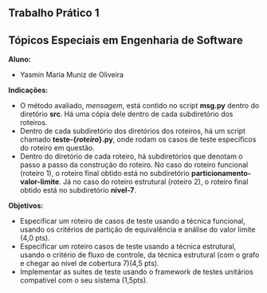 ## Trabalho Prático 1
## Tópicos Especiais em Engenharia de Software


**Aluno:**
- Yasmin Maria Muniz de Oliveira


**Indicações:**
- O método avaliado, *mensagem*, está contido no script **msg.py** dentro do diretório **src**. Há uma cópia dele dentro de cada subdiretório dos roteiros.
- Dentro de cada subdiretório dos diretórios dos roteiros, há um script chamado **teste-{*roteiro*}.py**, onde rodam os casos de teste específicos do roteiro em questão.
- Dentro do diretório de cada roteiro, há subdiretórios que denotam o passo a passo da construção do roteiro. No caso do roteiro funcional (roteiro 1), o roteiro final obtido está no subdiretório **particionamento-valor-limite**. Já no caso do roteiro estrutural (roteiro 2), o roteiro final obtido está no subdiretório **nivel-7**.


**Objetivos:**
- Especificar um roteiro de casos de teste usando a técnica funcional, usando os critérios de partição de equivalência e análise do valor limite (4,0 pts).
- Especificar um roteiro casos de teste usando a técnica estrutural, usando o critério de fluxo de controle, da técnica estrutural (com o grafo e chegar ao nível de cobertura 7)(4,5 pts).
- Implementar as suites de teste usando o framework de testes unitários compativel com o seu sistema (1,5pts).
